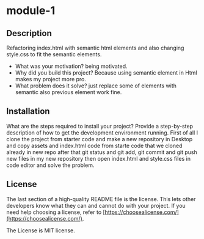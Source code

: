 
# module-1

## Description

Refactoring index.html with semantic html elements and also changing style.css to fit the semantic elements.

- What was your motivation? being motivated.
- Why did you build this project? Because using semantic element in Html makes my project more pro.
- What problem does it solve? just replace some of elements with semantic also previous element work fine.


## Installation

What are the steps required to install your project? Provide a step-by-step description of how to get the development environment running.
First of all I clone the project from starter code and make a new repository in Desktop and copy assets and index.html code from starte code that we cloned already in new repo after that git status and git add, git commit and git push new files in my new repository then open index.html and style.css files in code editor and solve the problem.



## License

The last section of a high-quality README file is the license. This lets other developers know what they can and cannot do with your project. If you need help choosing a license, refer to [https://choosealicense.com/](https://choosealicense.com/).

The License is MIT license.